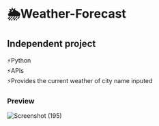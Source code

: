 # 🌦️Weather-Forecast
## Independent project
  ⚡Python </br>
  ⚡APIs </br>
  ⚡Provides the current weather of city name inputed

  ### Preview
  ![Screenshot (195)](https://github.com/luisaM735/Weather-Forecast/assets/135564937/496f6ff2-55a3-4185-8b3f-ade600a26f13)
